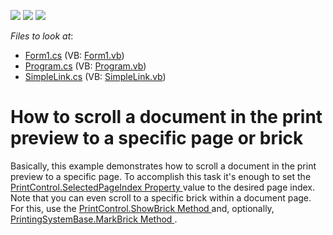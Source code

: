 <!-- default badges list -->
![](https://img.shields.io/endpoint?url=https://codecentral.devexpress.com/api/v1/VersionRange/128597670/13.1.4%2B)
[![](https://img.shields.io/badge/Open_in_DevExpress_Support_Center-FF7200?style=flat-square&logo=DevExpress&logoColor=white)](https://supportcenter.devexpress.com/ticket/details/E2386)
[![](https://img.shields.io/badge/📖_How_to_use_DevExpress_Examples-e9f6fc?style=flat-square)](https://docs.devexpress.com/GeneralInformation/403183)
<!-- default badges end -->
<!-- default file list -->
*Files to look at*:

* [Form1.cs](./CS/Form1.cs) (VB: [Form1.vb](./VB/Form1.vb))
* [Program.cs](./CS/Program.cs) (VB: [Program.vb](./VB/Program.vb))
* [SimpleLink.cs](./CS/SimpleLink.cs) (VB: [SimpleLink.vb](./VB/SimpleLink.vb))
<!-- default file list end -->
# How to scroll a document in the print preview to a specific page or brick


<p>Basically, this example demonstrates how to scroll a document in the print preview to a specific page. To accomplish this task it's enough to set the <a href="http://documentation.devexpress.com/#WindowsForms/DevExpressXtraPrintingControlPrintControl_SelectedPageIndextopic">PrintControl.SelectedPageIndex Property </a> value to the desired page index. Note that you can even scroll to a specific brick within a document page. For this, use the <a href="http://documentation.devexpress.com/#WindowsForms/DevExpressXtraPrintingControlPrintControl_ShowBricktopic">PrintControl.ShowBrick Method </a> and, optionally, <a href="http://documentation.devexpress.com/#CoreLibraries/DevExpressXtraPrintingPrintingSystemBase_MarkBricktopic">PrintingSystemBase.MarkBrick Method </a>.</p>

<br/>


